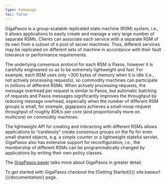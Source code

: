 ```yaml
---
type: homepage
toc: false
---
```


GigaPaxos is a group-scalable replicated state machine (RSM) system, i.e., it allows applications to easily create and manage a very large number of separate RSMs. Clients can associate each service with a separate RSM of its own from a subset of a pool of server machines. Thus, different services may be replicated on different sets of machine in accordance with their fault tolerance or performance requirements. 

The underlying consensus protocol for each RSM is Paxos, however it is carefully engineered so as to be extremely lightweight and fast. For example, each RSM uses only ~300 bytes of memory when it is idle (i.e., not actively processing requests), so commodity machines can participate in millions of different RSMs. When actively processing requests, the message overhead per request is similar to Paxos, but automatic batching of requests and Paxos messages significantly improves the throughput by reducing message overhead, especially when the number of different RSM groups is small, for example, gigapaxos achieves a small-noop-request throughput of roughly 80K/s per core (and proportionally more on multicore) on commodity machines. 

The lightweight API for creating and interacting with  different RSMs allows applications to “carelessly” create consensus groups on the fly for even small shared objects, e.g. a simple counter or a lightweight stateful servlet. GigaPaxos also has extensive support for reconfiguration, i.e., the membership of different RSMs can be programmatically changed by applications by writing their own policy classes.

The [GigaPaxos paper](http://www.cs.umass.edu/~arun/papers/gigapaxos.pdf) talks more about GigaPaxos in greater detail. 

To get started with GigaPaxos checkout the [Getting Started]({{ site.baseurl }}/documentation/) page.
